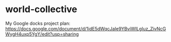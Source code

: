 # world-collective
My Google docks project plan: https://docs.google.com/document/d/1idE5dWqcJaIe9YBviWILgIuz_ZivNcGWygH4uxp5YgY/edit?usp=sharing
